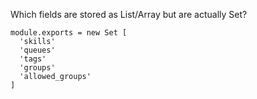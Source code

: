 Which fields are stored as List/Array but are actually Set?

    module.exports = new Set [
      'skills'
      'queues'
      'tags'
      'groups'
      'allowed_groups'
    ]
